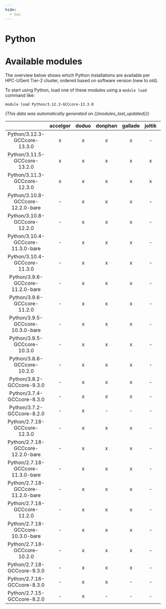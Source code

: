 ```yaml
---
hide:
  - toc
---
```


Python
======

# Available modules


The overview below shows which Python installations are available per HPC-UGent Tier-2 cluster, ordered based on software version (new to old).

To start using Python, load one of these modules using a `module load` command like:

```shell
module load Python/3.12.3-GCCcore-13.3.0
```

*(This data was automatically generated on {{modules_last_updated}})*  

| |accelgor|doduo|donphan|gallade|joltik|shinx|skitty|
| :---: | :---: | :---: | :---: | :---: | :---: | :---: | :---: |
|Python/3.12.3-GCCcore-13.3.0|x|x|x|x|-|x|x|
|Python/3.11.5-GCCcore-13.2.0|x|x|x|x|x|x|x|
|Python/3.11.3-GCCcore-12.3.0|x|x|x|x|x|x|x|
|Python/3.10.8-GCCcore-12.2.0-bare|-|x|x|x|-|x|-|
|Python/3.10.8-GCCcore-12.2.0|-|x|x|x|-|x|-|
|Python/3.10.4-GCCcore-11.3.0-bare|-|x|x|x|-|x|-|
|Python/3.10.4-GCCcore-11.3.0|-|x|x|x|-|x|-|
|Python/3.9.6-GCCcore-11.2.0-bare|-|x|x|x|-|x|-|
|Python/3.9.6-GCCcore-11.2.0|-|x|x|x|-|-|-|
|Python/3.9.5-GCCcore-10.3.0-bare|-|x|x|x|-|-|-|
|Python/3.9.5-GCCcore-10.3.0|-|x|x|x|-|-|-|
|Python/3.8.6-GCCcore-10.2.0|-|x|x|x|-|-|-|
|Python/3.8.2-GCCcore-9.3.0|-|x|x|x|-|-|-|
|Python/3.7.4-GCCcore-8.3.0|-|x|x|x|-|-|-|
|Python/3.7.2-GCCcore-8.2.0|-|x|-|-|-|-|-|
|Python/2.7.18-GCCcore-12.3.0|-|x|x|x|-|x|x|
|Python/2.7.18-GCCcore-12.2.0-bare|-|x|x|x|-|-|-|
|Python/2.7.18-GCCcore-11.3.0-bare|-|x|x|x|-|-|-|
|Python/2.7.18-GCCcore-11.2.0-bare|-|x|x|x|-|-|-|
|Python/2.7.18-GCCcore-11.2.0|-|x|x|x|-|-|-|
|Python/2.7.18-GCCcore-10.3.0-bare|-|x|x|x|-|-|-|
|Python/2.7.18-GCCcore-10.2.0|-|x|x|x|-|-|-|
|Python/2.7.18-GCCcore-9.3.0|-|x|x|x|-|-|-|
|Python/2.7.16-GCCcore-8.3.0|-|x|x|-|-|-|-|
|Python/2.7.15-GCCcore-8.2.0|-|x|-|-|-|-|-|
